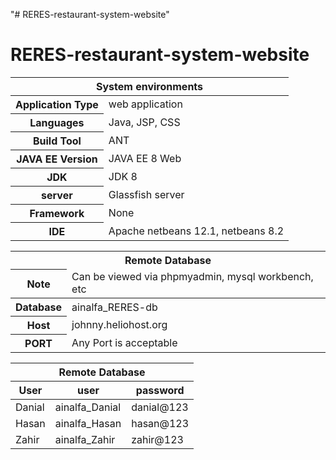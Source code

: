 "# RERES-restaurant-system-website" 
# RERES-restaurant-system-website

<table>
  <thead>
    <tr>
      <th colspan="2">System environments</th>
    </tr>
  </thead>
  <tbody>
    <tr>
      <th>Application Type</th>
      <td>web application</td>
    </tr>
    <tr>
      <th>Languages</th>
      <td>Java, JSP, CSS</td>
    </tr>
    <tr>
      <th>Build Tool</th>
      <td>ANT</td>
    </tr>
    <tr>
      <th>JAVA EE Version</th>
      <td>JAVA EE 8 Web</td>
    </tr>
    <tr>
      <th>JDK</th>
      <td>JDK 8</td>
    </tr>
    <tr>
      <th>server</th>
      <td>Glassfish server</td>
    </tr>
    <tr>
      <th>Framework</th>
      <td>None</td>
    </tr>
    <tr>
      <th>IDE</th>
      <td>Apache netbeans 12.1, netbeans 8.2</td>
    </tr>
  </tbody>
</table>

<table>
  <thead>
    <tr>
      <th colspan="2">Remote Database</th>
    </tr>
    <tr>
      <th>Note</th>
      <td>Can be viewed via phpmyadmin, mysql workbench, etc</td>
    </tr>
  </thead>
  <tbody>
    <tr>
      <th>Database</th>
      <td>ainalfa_RERES-db</td>
    </tr>
    <tr>
      <th>Host</th>
      <td>johnny.heliohost.org</td>
    </tr>
    <tr>
      <th>PORT</th>
      <td>Any Port is acceptable</td>
    </tr>
  </tbody>
</table>

<table>
  <thead>
    <tr>
      <th colspan="3">Remote Database</th>
    </tr>
    <tr>
      <th>User</th>
      <th>user</th>
      <th>password</th>
    </tr>
  </thead>
  <tbody>
    <tr>
      <td>Danial</td>
      <td>ainalfa_Danial</td>
      <td>danial@123</td>
    </tr>
    <tr>
      <td>Hasan</td>
      <td>ainalfa_Hasan</td>
      <td>hasan@123</td>
    </tr>
    <tr>
      <td>Zahir</td>
      <td>ainalfa_Zahir</td>
      <td>zahir@123</td>
    </tr>
  </tbody>
</table>
